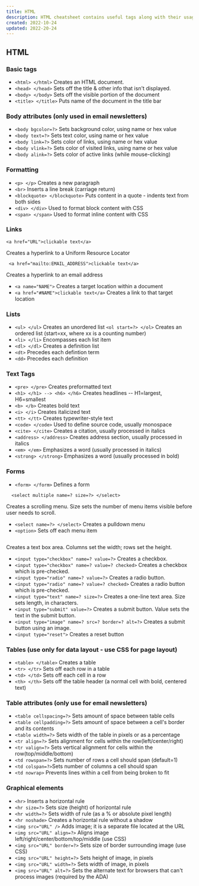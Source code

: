 ```yaml
---
title: HTML
description: HTML cheatsheet contains useful tags along with their usage
created: 2022-10-24
updated: 2022-20-24
---
```


## HTML

### Basic tags

- `<html> </html>` Creates an HTML document.
- `<head> </head>` Sets off the title & other info that isn't displayed.
- `<body> </body>` Sets off the visible portion of the document
- `<title> </title>` Puts name of the document in the title bar

### Body attributes (only used in email newsletters)

- `<body bgcolor=?>`
  Sets background color, using name or hex value
- `<body text=?>`
  Sets text color, using name or hex value
- `<body link=?>`
  Sets color of links, using name or hex value
- `<body vlink=?>`
  Sets color of visited links, using name or hex value
- `<body alink=?>`
  Sets color of active links (while mouse-clicking)

### Formatting

- `<p> </p>`
  Creates a new paragraph
- `<br>`
  Inserts a line break (carriage return)
- `<blockquote> </blockquote>`
  Puts content in a quote - indents text from both sides
- `<div> </div>`
  Used to format block content with CSS
- `<span> </span>`
  Used to format inline content with CSS

### Links

```
<a href="URL">clickable text</a>
```

Creates a hyperlink to a Uniform Resource Locator

```
 <a href="mailto:EMAIL_ADDRESS">clickable text</a>

```

Creates a hyperlink to an email address

- `<a name="NAME">`
  Creates a target location within a document
- `<a href="#NAME">clickable text</a>`
  Creates a link to that target location

### Lists

- `<ul> </ul>` Creates an unordered list
  `<ol start=?> </ol>` Creates an ordered list (start=xx,
  where xx is a counting number)
- `<li> </li>` Encompasses each list item
- `<dl> </dl>` Creates a definition list
- `<dt>` Precedes each defintion term
- `<dd>` Precedes each definition

### Text Tags

- `<pre> </pre>` Creates preformatted text
- `<h1> </h1> --> <h6> </h6>`
  Creates headlines -- H1=largest, H6=smallest
- `<b> </b>` Creates bold text
- `<i> </i>` Creates italicized text
- `<tt> </tt>` Creates typewriter-style text
- `<code> </code>` Used to define source code, usually monospace
- `<cite> </cite>` Creates a citation, usually processed in italics
- `<address> </address>` Creates address section, usually processed in italics
- `<em> </em>` Emphasizes a word (usually processed in italics)
- `<strong> </strong>` Emphasizes a word (usually processed in bold)

### Forms

- `<form> </form>` Defines a form

```
  <select multiple name=? size=?> </select>

```

Creates a scrolling menu. Size sets the number of
menu items visible before user needs to scroll.

- `<select name=?> </select>` Creates a pulldown menu
- `<option>` Sets off each menu item

```<textarea name=? cols="x" rows="y"></textarea>

```

Creates a text box area. Columns set the width;
rows set the height.

- `<input type="checkbox" name=? value=?>` Creates a checkbox.
- `<input type="checkbox" name=? value=? checked>` Creates a checkbox which is pre-checked.
- `<input type="radio" name=? value=?>` Creates a radio button.
- `<input type="radio" name=? value=? checked>` Creates a radio button which is pre-checked.
- `<input type="text" name=? size=?>` Creates a one-line text area. Size sets length, in characters.
- `<input type="submit" value=?>` Creates a submit button. Value sets the text in the submit button.
- `<input type="image" name=? src=? border=? alt=?>` Creates a submit button using an image.
- `<input type="reset">` Creates a reset button

### Tables (use only for data layout - use CSS for page layout)

- `<table> </table>` Creates a table
- `<tr> </tr>` Sets off each row in a table
- `<td> </td>` Sets off each cell in a row
- `<th> </th>` Sets off the table header (a normal cell with bold, centered text)

### Table attributes (only use for email newsletters)

- `<table cellspacing=?>` Sets amount of space between table cells
- `<table cellpadding=?>` Sets amount of space between a cell's border and its contents
- `<table width=?>` Sets width of the table in pixels or as a percentage
- `<tr align=?>` Sets alignment for cells within the row(left/center/right)
- `<tr valign=?>` Sets vertical alignment for cells within the row(top/middle/bottom)
- `<td rowspan=?>` Sets number of rows a cell should span (default=1)
- `<td colspan=?>`Sets number of columns a cell should span
- `<td nowrap>` Prevents lines within a cell from being broken to fit

### Graphical elements

- `<hr>` Inserts a horizontal rule
- `<hr size=?>` Sets size (height) of horizontal rule
- `<hr width=?>` Sets width of rule (as a % or absolute pixel length)
- `<hr noshade>` Creates a horizontal rule without a shadow
- `<img src="URL" />` Adds image; it is a separate file located at the URL
- `<img src="URL" align=?>` Aligns image left/right/center/bottom/top/middle (use CSS)
- `<img src="URL" border=?>` Sets size of border surrounding image (use CSS)
- `<img src="URL" height=?>` Sets height of image, in pixels
- `<img src="URL" width=?>` Sets width of image, in pixels
- `<img src="URL" alt=?>` Sets the alternate text for browsers that can't process images (required by the ADA)
